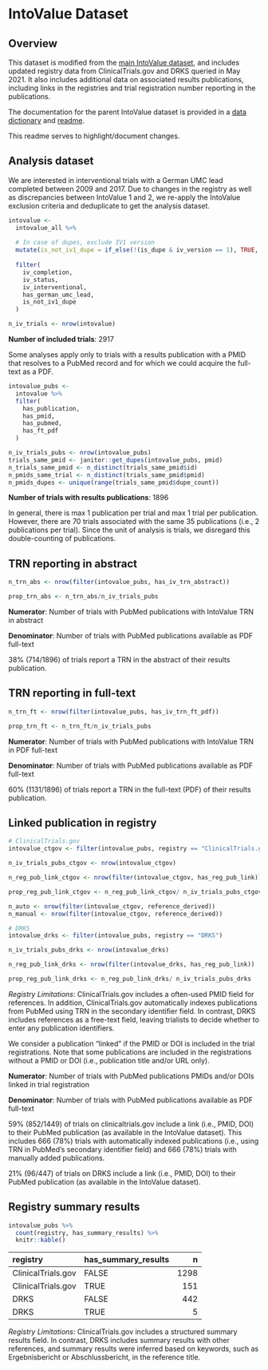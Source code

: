 
<!-- README.md is generated from README.Rmd. Please edit that file -->

# IntoValue Dataset

## Overview

This dataset is modified from the [main IntoValue
dataset](https://github.com/quest-bih/IntoValue2/blob/master/data/iv_main_dataset.csv),
and includes updated registry data from ClinicalTrials.gov and DRKS
queried in May 2021. It also includes additional data on associated
results publications, including links in the registries and trial
registration number reporting in the publications.

The documentation for the parent IntoValue dataset is provided in a
[data
dictionary](https://github.com/quest-bih/IntoValue2/blob/master/data/iv_data_dictionary.csv)
and
[readme](https://github.com/quest-bih/IntoValue2/blob/master/data/iv_data_readme.txt).

This readme serves to highlight/document changes.

## Analysis dataset

We are interested in interventional trials with a German UMC lead
completed between 2009 and 2017. Due to changes in the registry as well
as discrepancies between IntoValue 1 and 2, we re-apply the IntoValue
exclusion criteria and deduplicate to get the analysis dataset.

``` r
intovalue <-
  intovalue_all %>% 
  
  # In case of dupes, exclude IV1 version
  mutate(is_not_iv1_dupe = if_else(!(is_dupe & iv_version == 1), TRUE, FALSE)) %>% 
  
  filter(
    iv_completion,
    iv_status,
    iv_interventional,
    has_german_umc_lead,
    is_not_iv1_dupe
  )

n_iv_trials <- nrow(intovalue)
```

**Number of included trials**: 2917

Some analyses apply only to trials with a results publication with a
PMID that resolves to a PubMed record and for which we could acquire the
full-text as a PDF.

``` r
intovalue_pubs <-
  intovalue %>% 
  filter(
    has_publication,
    has_pmid,
    has_pubmed,
    has_ft_pdf
  )

n_iv_trials_pubs <- nrow(intovalue_pubs)
trials_same_pmid <- janitor::get_dupes(intovalue_pubs, pmid)
n_trials_same_pmid <- n_distinct(trials_same_pmid$id)
n_pmids_same_trial <- n_distinct(trials_same_pmid$pmid)
n_pmids_dupes <- unique(range(trials_same_pmid$dupe_count))
```

**Number of trials with results publications**: 1896

In general, there is max 1 publication per trial and max 1 trial per
publication. However, there are 70 trials associated with the same 35
publications (i.e., 2 publications per trial). Since the unit of
analysis is trials, we disregard this double-counting of publications.

## TRN reporting in abstract

``` r
n_trn_abs <- nrow(filter(intovalue_pubs, has_iv_trn_abstract))

prop_trn_abs <- n_trn_abs/n_iv_trials_pubs
```

<!-- $$ \text{TRN in abstract (%)} = \frac{\text{Number of trials with PubMed publications with TRN in abstract}}{\text{Number of trials with PubMed publications available as PDF full-text}}$$ -->

**Numerator**: Number of trials with PubMed publications with IntoValue
TRN in abstract

**Denominator**: Number of trials with PubMed publications available as
PDF full-text

38% (714/1896) of trials report a TRN in the abstract of their results
publication.

## TRN reporting in full-text

``` r
n_trn_ft <- nrow(filter(intovalue_pubs, has_iv_trn_ft_pdf))

prop_trn_ft <- n_trn_ft/n_iv_trials_pubs
```

**Numerator**: Number of trials with PubMed publications with IntoValue
TRN in PDF full-text

**Denominator**: Number of trials with PubMed publications available as
PDF full-text

60% (1131/1896) of trials report a TRN in the full-text (PDF) of their
results publication.

## Linked publication in registry

``` r
# ClinicalTrials.gov
intovalue_ctgov <- filter(intovalue_pubs, registry == "ClinicalTrials.gov")

n_iv_trials_pubs_ctgov <- nrow(intovalue_ctgov)

n_reg_pub_link_ctgov <- nrow(filter(intovalue_ctgov, has_reg_pub_link))

prop_reg_pub_link_ctgov <- n_reg_pub_link_ctgov/ n_iv_trials_pubs_ctgov

n_auto <- nrow(filter(intovalue_ctgov, reference_derived))
n_manual <- nrow(filter(intovalue_ctgov, reference_derived))

# DRKS
intovalue_drks <- filter(intovalue_pubs, registry == "DRKS")

n_iv_trials_pubs_drks <- nrow(intovalue_drks)

n_reg_pub_link_drks <- nrow(filter(intovalue_drks, has_reg_pub_link))

prop_reg_pub_link_drks <- n_reg_pub_link_drks/ n_iv_trials_pubs_drks
```

*Registry Limitations*: ClinicalTrials.gov includes a often-used PMID
field for references. In addition, ClinicalTrials.gov automatically
indexes publications from PubMed using TRN in the secondary identifier
field. In contrast, DRKS includes references as a free-text field,
leaving trialists to decide whether to enter any publication
identifiers.

We consider a publication “linked” if the PMID or DOI is included in the
trial registrations. Note that some publications are included in the
registrations without a PMID or DOI (i.e., publication title and/or URL
only).

**Numerator**: Number of trials with PubMed publications PMIDs and/or
DOIs linked in trial registration

**Denominator**: Number of trials with PubMed publications available as
PDF full-text

59% (852/1449) of trials on clinicaltrials.gov include a link (i.e.,
PMID, DOI) to their PubMed publication (as available in the IntoValue
dataset). This includes 666 (78%) trials with automatically indexed
publications (i.e., using TRN in PubMed’s secondary identifier field)
and 666 (78%) trials with manually added publications.

21% (96/447) of trials on DRKS include a link (i.e., PMID, DOI) to their
PubMed publication (as available in the IntoValue dataset).

## Registry summary results

``` r
intovalue_pubs %>% 
  count(registry, has_summary_results) %>% 
  knitr::kable()
```

| registry           | has\_summary\_results |    n |
|:-------------------|:----------------------|-----:|
| ClinicalTrials.gov | FALSE                 | 1298 |
| ClinicalTrials.gov | TRUE                  |  151 |
| DRKS               | FALSE                 |  442 |
| DRKS               | TRUE                  |    5 |

*Registry Limitations*: ClinicalTrials.gov includes a structured summary
results field. In contrast, DRKS includes summary results with other
references, and summary results were inferred based on keywords, such as
Ergebnisbericht or Abschlussbericht, in the reference title.
